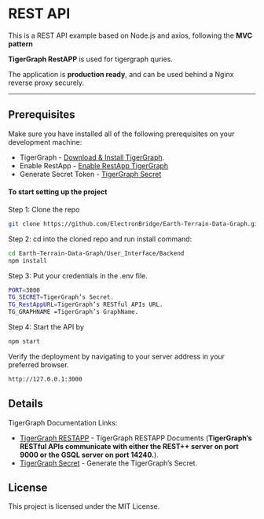 # REST API

This is a REST API example based on Node.js and axios, following the **MVC pattern** 

**TigerGraph RestAPP** is used for tigergraph quries.

The application is **production ready**, and can be used behind a Nginx reverse proxy securely.

---
## Prerequisites
Make sure you have installed all of the following prerequisites on your development machine:
* TigerGraph - [Download & Install TigerGraph](https://docs.tigergraph.com/tigergraph-server/current/installation/install).
* Enable RestApp - [Enable RestApp TigerGraph](https://docs.tigergraph.com/tigergraph-server/current/api/authentication) 
* Generate Secret Token - [TigerGraph Secret](https://docs.tigergraph.com/tigergraph-server/current/user-access/managing-credentials#_create_a_secre)

#### To start setting up the project

Step 1: Clone the repo

```bash
git clone https://github.com/ElectronBridge/Earth-Terrain-Data-Graph.git
```

Step 2: cd into the cloned repo and run install command:

```bash
cd Earth-Terrain-Data-Graph/User_Interface/Backend
npm install
```

Step 3: Put your credentials in the .env file.

```bash
PORT=3000
TG_SECRET=TigerGraph’s Secret.
TG_RestAppURL=TigerGraph’s RESTful APIs URL.
TG_GRAPHNAME =TigerGraph’s GraphName.
```

Step 4: Start the API by

```bash
npm start
```
Verify the deployment by navigating to your server address in
your preferred browser.

```sh
http://127.0.0.1:3000
```

## Details

TigerGraph Documentation Links:

- [TigerGraph RESTAPP] - TigerGraph RESTAPP Documents (**TigerGraph’s RESTful APIs communicate with either the REST++ server on port 9000 or the GSQL server on port 14240.**).
- [TigerGraph Secret] - Generate the TigerGraph’s Secret.

## License

This project is licensed under the MIT License.

[//]: #
[TigerGraph Secret]: <https://docs.tigergraph.com/tigergraph-server/current/user-access/managing-credentials#_create_a_secre>
[TigerGraph RESTAPP]: <https://docs.tigergraph.com/tigergraph-server/current/api/authentication>